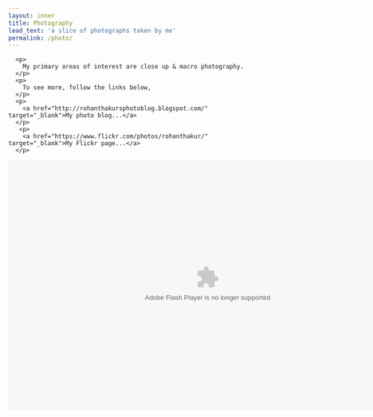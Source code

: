 ```yaml
---
layout: inner
title: Photography
lead_text: 'a slice of photographs taken by me'
permalink: /photo/
---
```


<div class="row">
  <div class="col-sm-4">

  <!-- <h2>Photography</h2> -->
      <p>
        My primary areas of interest are close up & macro photography.
      </p>
      <p> 
        To see more, follow the links below,
      </p>
      <p> 
        <a href="http://rohanthakursphotoblog.blogspot.com/" target="_blank">My photo blog...</a>
      </p>
       <p> 
        <a href="https://www.flickr.com/photos/rohanthakur/" target="_blank">My Flickr page...</a>
      </p>     
  </div>
  <div class="col-sm-8">

  <div style="width:800px;height:500px;text-align:center;margin:auto;" ><object width="800" height="500" classid="clsid:d27cdb6e-ae6d-11cf-96b8-444553540000"  codebase="http://download.macromedia.com/pub/shockwave/cabs/flash/swflash.cab#version=6,0,40,0"> <param name="flashvars" value="offsite=true&amp;lang=en-us&amp;page_show_url=%2Fphotos%2Frohanthakur%2Fshow&amp;page_show_back_url=%2Fphotos%2Frohanthakur%2F&amp;user_id=34964565@N03" /> <param name="allowFullScreen" value="true" /> <param name="src" value="https://www.flickr.com/apps/slideshow/show.swf?v=71649" /> <embed width="800" height="500" type="application/x-shockwave-flash" src="https://www.flickr.com/apps/slideshow/show.swf?v=71649" flashvars="offsite=true&amp;lang=en-us&amp;page_show_url=%2Fphotos%2Frohanthakur%2Fshow&amp;page_show_back_url=%2Fphotos%2Frohanthakur%2F&amp;user_id=34964565@N03" allowFullScreen="true" /> </object><br />
  </div>

  </div>
</div>